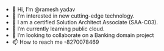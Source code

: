 - 👋 Hi, I’m @ramesh yadav
- 👀 I’m interested in new cutting-edge technology.
- 🌱 I am a certified Solution Architect Associate (SAA-C03).
- 🌱 I’m currently learning public cloud.
- 💞️ I’m looking to collaborate on a Banking domain project
- 📫 How to reach me -8270078469

<!---
rameshy2415/rameshy2415 is a ✨ special ✨ repository because its `README.md` (this file) appears on your GitHub profile.
You can click the Preview link to take a look at your changes.
--->
